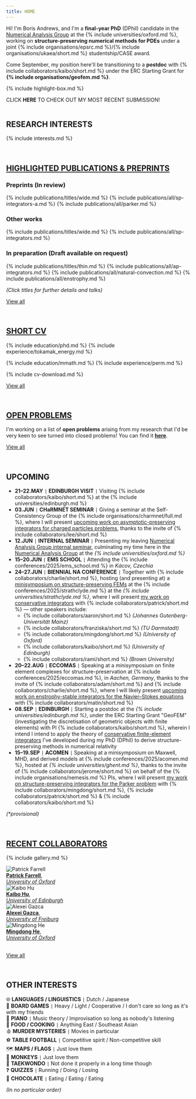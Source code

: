 ```yaml
---
title: HOME
---
```


Hi!
I'm Boris Andrews, and I'm a **final-year PhD** (DPhil) candidate in the [Numerical Analysis Group](https://www.maths.ox.ac.uk/groups/numerical-analysis/) at the {% include universities/oxford.md %}, working on **structure-preserving numerical methods for PDEs** under a joint {% include organisations/epsrc.md %}/{% include organisations/ukaea/short.md %} studentship/CASE award.

Come September, my position here'll be transitioning to a **postdoc** with {% include collaborators/kaibo/short.md %} under the ERC Starting Grant for **{% include organisations/geofem.md %}**.

{% include highlight-box.md %}
<div class="highlight-box" onclick="window.location.href='/publications/sp-integrators-a/';">
    CLICK <b>HERE</b> TO CHECK OUT MY MOST RECENT SUBMISSION!
</div>

<!-- <div style="background: repeating-linear-gradient(135deg, #B3532A, #B3532A 10px, #9d4925 10px, #9d4925 20px); color: #FBF6E5; padding: 20px; text-align: center; width: 80%; margin: 0 auto; border-radius: 10px;"><b>
    I'm also currently on the postdoc job market!
</b></div> -->

<br>

## RESEARCH INTERESTS

{% include interests.md %}

<br>

## [HIGHLIGHTED PUBLICATIONS & PREPRINTS](/publications/)

### Preprints (In review)

{% include publications/titles/wide.md %}
{% include publications/all/sp-integrators-a.md %}
{% include publications/all/parker.md %}

### Other works

{% include publications/titles/wide.md %}
{% include publications/all/sp-integrators.md %}

### In preparation (Draft available on request)

{% include publications/titles/thin.md %}
{% include publications/all/ap-integrators.md %}
{% include publications/all/natural-convection.md %}
{% include publications/all/enstrophy.md %}

*(Click titles for further details and talks)*

[View all](/publications/)

<br>

## [SHORT CV](/cv/)

{% include education/phd.md %}
{% include experience/tokamak_energy.md %}

{% include education/mmath.md %}
{% include experience/perm.md %}

{% include cv-download.md %}

[View all](/cv/)

<br>

## [OPEN PROBLEMS](/open-problems/)

I'm working on a list of **open problems** arising from my research that I'd be very keen to see turned into closed problems!
You can find it [<strong>here</strong>](/open-problems/).

[View all](/open-problems/)

<br>

## UPCOMING

<!-- ### 2025 -->
- **21–22.MAY** <code>&#124;</code> **EDINBURGH VISIT** <code>&#124;</code> Visiting {% include collaborators/kaibo/short.md %} at the {% include universities/edinburgh.md %}
- **03.JUN** <code>&#124;</code> **CHaRMNET SEMINAR** <code>&#124;</code> Giving a seminar at the Self-Consistency Group of the {% include organisations/charmnet/full.md %}, where I will present [upcoming work on asymptotic-preserving integrators for charged particles problems](/publications/ap-integrators/), thanks to the invite of {% include collaborators/lee/short.md %}
- **12.JUN** <code>&#124;</code> **INTERNAL SEMINAR** <code>&#124;</code> Presenting my leaving [Numerical Analysis Group internal seminar](https://www.maths.ox.ac.uk/events/list/670), culminating my time here in the [Numerical Analysis Group](https://www.maths.ox.ac.uk/groups/numerical-analysis/) at the *{% include universities/oxford.md %}*
- **15–20.JUN** <code>&#124;</code> **EMS SCHOOL** <code>&#124;</code> Attending the {% include conferences/2025/ems_school.md %} in *Kácov, Czechia*<!-- , where I intend to present [upcoming work on structure-preserving methods for boundary-value problems](/publications/bvps/) -->
- **24–27.JUN** <code>&#124;</code> **BIENNIAL NA CONFERENCE** <code>&#124;</code> Together with {% include collaborators/charlie/short.md %}, hosting (and presenting at) a [minisymposium on structure-preserving FEMs](https://numericalanalysisconference.org.uk/conferences/2025/minisymposia) at the {% include conferences/2025/strathclyde.md %} at the *{% include universities/strathclyde.md %}*, where I will present [my work on conservative integrators](/publications/sp-integrators/) with {% include collaborators/patrick/short.md %} — other speakers include:
  - {% include collaborators/aaron/short.md %} *(Johannes Gutenberg-Universität Mainz)*
  - {% include collaborators/franziska/short.md %} *(TU Darmstadt)*
  - {% include collaborators/mingdong/short.md %} *(University of Oxford)*
  - {% include collaborators/kaibo/short.md %} *(University of Edinburgh)*
  - {% include collaborators/rami/short.md %} *(Brown University)*
- **20–22.AUG** <code>&#124;</code> **ECCOMAS** <code>&#124;</code> Speaking at a minisymposium on finite element complexes for structure-preservation at {% include conferences/2025/eccomas.md %}, in *Aachen, Germany*, thanks to the invite of {% include collaborators/adam/short.md %} and {% include collaborators/charlie/short.md %}, where I will likely present [upcoming work on enstrophy-stable integrators for the Navier–Stokes equations](/publications/enstrophy/) with {% include collaborators/matin/short.md %}
- **08.SEP** <code>&#124;</code> **EDINBURGH** <code>&#124;</code> Starting a postdoc at the *{% include universities/edinburgh.md %}*, under the ERC Starting Grant "GeoFEM" (investigating the discretisation of geometric objects with finite elements) with PI {% include collaborators/kaibo/short.md %}, wherein I intend I intend to apply the theory of [conservative finite-element integrators](/publications/sp-integrators/) I've developed during my PhD (DPhil) to derive structure-preserving methods in numerical relativity
- **15–19.SEP** <code>&#124;</code> **ACOMEN** <code>&#124;</code> Speaking at a minisymposium on Maxwell, MHD, and derived models at {% include conferences/2025/acomen.md %}, hosted at *{% include universities/ghent.md %}*, thanks to the invite of {% include collaborators/jerome/short.md %} on behalf of the {% include organisations/nemesis.md %} PIs, where I will present [my work on structure-preserving integrators for the Parker problem](/publications/parker/) with {% include collaborators/mingdong/short.md %}, {% include collaborators/patrick/short.md %} & {% include collaborators/kaibo/short.md %}

*(\*provisional)*

<br>

## [RECENT COLLABORATORS](/collaborators/)

{% include gallery.md %}

<div class="gallery">
    <div class="gallery-item">
        <img src="{{ '/assets/img/collaborators/patrick.jpg' | relative_url }}" alt="Patrick Farrell">
        <div class="caption"><a href="https://pefarrell.org/"><b>Patrick Farrell</b></a>, <br> <a href="https://www.maths.ox.ac.uk/"><em>University of Oxford</em></a></div>
    </div>
    <div class="gallery-item">
        <img src="{{ '/assets/img/collaborators/kaibo.jpg' | relative_url }}" alt="Kaibo Hu">
        <div class="caption"><a href="https://kaibohu.github.io/"><b>Kaibo Hu</b></a>, <br> <a href="https://www.maths.ed.ac.uk/school-of-mathematics/"><em>University of Edinburgh</em></a></div>
    </div>
    <div class="gallery-item">
        <img src="{{ '/assets/img/collaborators/alexei.jpeg' | relative_url }}" alt="Alexei Gazca">
        <div class="caption"><a href="https://gazcaorozco.github.io/home/"><b>Alexei Gazca</b></a>, <br> <a href="https://www.math.uni-freiburg.de/index.html"><em>University of Freiburg</em></a></div>
    </div>
    <div class="gallery-item">
        <img src="{{ '/assets/img/collaborators/mingdong.png' | relative_url }}" alt="Mingdong He">
        <div class="caption"><a href="https://sites.google.com/view/mingdonghe/home/"><b>Mingdong He</b></a>, <br> <a href="https://www.maths.ox.ac.uk/"><em>University of Oxford</em></a></div>
    </div>
</div>

<br>

[View all](/collaborators/)

<br>

## OTHER INTERESTS

🌐 **LANGUAGES / LINGUISTICS** <code>&#124;</code> Dutch / Japanese <br>
🎲 **BOARD GAMES** <code>&#124;</code> Heavy / Light / Cooperative / I don't care so long as it's with my friends <br>
🎹 **PIANO** <code>&#124;</code> Music theory / Improvisation so long as nobody's listening <br>
🍴 **FOOD / COOKING** <code>&#124;</code> Anything East / Southeast Asian <br>
🩸 **MURDER MYSTERIES** <code>&#124;</code> Movies in particular <br>
⚽ **TABLE FOOTBALL** <code>&#124;</code> Competitive spirit / Non-competitive skill <br>
🗺️ **MAPS / FLAGS** <code>&#124;</code> Just love them <br>
🐒 **MONKEYS** <code>&#124;</code> Just love them <br>
🥋 **TAEKWONDO** <code>&#124;</code> Not done it properly in a long time though <br>
❓ **QUIZZES** <code>&#124;</code> Running / Doing / Losing <br>
🍫 **CHOCOLATE** <code>&#124;</code> Eating / Eating / Eating <br>

*(In no particular order)*